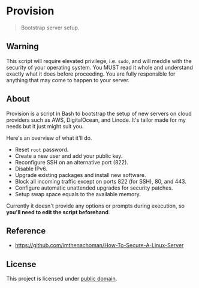# Provision

> Bootstrap server setup.

## Warning

This script will require elevated privilege, i.e. `sudo`, and will meddle with the security of your operating system. You MUST read it whole and understand exactly what it does before proceeding. You are fully responsible for anything that may come to happen to your server.

## About

Provision is a script in Bash to bootstrap the setup of new servers on cloud providers such as AWS, DigitalOcean, and Linode. It's tailor made for my needs but it just might suit you.

Here's an overview of what it'll do.

- Reset `root` password.
- Create a new user and add your public key.
- Reconfigure SSH on an alternative port (822).
- Disable IPv6.
- Upgrade existing packages and install new software.
- Block all incoming traffic except on ports 822 (for SSH), 80, and 443.
- Configure automatic unattended upgrades for security patches.
- Setup swap space equals to the available memory.

Currently it doesn't provide any options or prompts during execution, so **you'll need to edit the script beforehand**.

## Reference

- https://github.com/imthenachoman/How-To-Secure-A-Linux-Server

## License

This project is licensed under [public domain](LICENSE).
